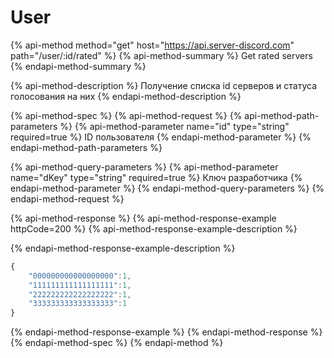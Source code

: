 # User

{% api-method method="get" host="https://api.server-discord.com" path="/user/:id/rated" %}
{% api-method-summary %}
Get rated servers
{% endapi-method-summary %}

{% api-method-description %}
Получение списка id серверов и статуса голосования на них
{% endapi-method-description %}

{% api-method-spec %}
{% api-method-request %}
{% api-method-path-parameters %}
{% api-method-parameter name="id" type="string" required=true %}
ID пользователя
{% endapi-method-parameter %}
{% endapi-method-path-parameters %}

{% api-method-query-parameters %}
{% api-method-parameter name="dKey" type="string" required=true %}
Ключ разработчика
{% endapi-method-parameter %}
{% endapi-method-query-parameters %}
{% endapi-method-request %}

{% api-method-response %}
{% api-method-response-example httpCode=200 %}
{% api-method-response-example-description %}

{% endapi-method-response-example-description %}

```javascript
{
    "000000000000000000":1,
    "111111111111111111":1,
    "222222222222222222":1,
    "333333333333333333":1
}
```
{% endapi-method-response-example %}
{% endapi-method-response %}
{% endapi-method-spec %}
{% endapi-method %}

